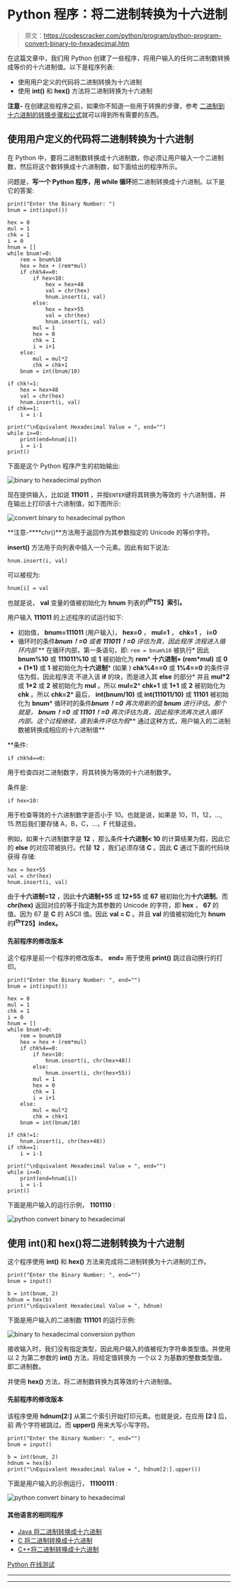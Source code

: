 # Python 程序：将二进制转换为十六进制

> 原文：<https://codescracker.com/python/program/python-program-convert-binary-to-hexadecimal.htm>

在这篇文章中，我们用 Python 创建了一些程序，将用户输入的任何二进制数转换成等价的十六进制值。以下是程序列表:

*   使用用户定义的代码将二进制转换为十六进制
*   使用 **int()** 和 **hex()** 方法将二进制转换为十六进制

**注意-** 在创建这些程序之前，如果你不知道一些用于转换的步骤，参考 [二进制到十六进制的转换步骤和公式](/computer-fundamental/binary-to-hexadecimal.htm)就可以得到所有需要的东西。

## 使用用户定义的代码将二进制转换为十六进制

在 Python 中，要将二进制数转换成十六进制数，你必须让用户输入一个二进制数，然后将这个数转换成十六进制数，如下面给出的程序所示。

问题是，**写一个 Python 程序，用 while 循环**把二进制转换成十六进制。以下是它的答案:

```
print("Enter the Binary Number: ")
bnum = int(input())

hex = 0
mul = 1
chk = 1
i = 0
hnum = []
while bnum!=0:
    rem = bnum%10
    hex = hex + (rem*mul)
    if chk%4==0:
        if hex<10:
            hex = hex+48
            val = chr(hex)
            hnum.insert(i, val)
        else:
            hex = hex+55
            val = chr(hex)
            hnum.insert(i, val)
        mul = 1
        hex = 0
        chk = 1
        i = i+1
    else:
        mul = mul*2
        chk = chk+1
    bnum = int(bnum/10)

if chk!=1:
    hex = hex+48
    val = chr(hex)
    hnum.insert(i, val)
if chk==1:
    i = i-1

print("\nEquivalent Hexadecimal Value = ", end="")
while i>=0:
    print(end=hnum[i])
    i = i-1
print()
```

下面是这个 Python 程序产生的初始输出:

![binary to hexadecimal python](img/c2bdc55f77cd16d95144a5ef330ad65b.png)

现在提供输入，比如说 **111011** ，并按`ENTER`键将其转换为等效的 十六进制值，并在输出上打印该十六进制值，如下图所示:

![convert binary to hexadecimal python](img/ef6afbed3ce0625d2d6f0fde60a20759.png)

**注意-****chr()**方法用于返回作为其参数指定的 Unicode 的等价字符。

**insert()** 方法用于向列表中插入一个元素。因此有如下说法:

```
hnum.insert(i, val)
```

可以被视为:

```
hnum[i] = val
```

也就是说， **val** 变量的值被初始化为 **hnum** 列表的**I<sup>th</sup>T5】索引。**

用户输入 **111011** 的上述程序的试运行如下:

*   初始值， **bnum=111011** (用户输入)， **hex=0** ， **mul=1** ， **chk=1** ， **i=0**
*   循环时的条件***bnum！=0** 或者 **111011！=0** 评估为真，因此程序 流程进入循环内部*
**   在循环内部，第一条语句，即:
    `rem = bnum%10`
    被执行*   因此 **bnum%10** 或 **111011%10** 或 **1** 被初始化为 **rem***   **十六进制+ (rem*mul)** 或 **0 + (1*1)** 或 **1** 被初始化为**十六进制***   (如果 ) **chk%4==0** 或 **1%4==0** 的条件评估为假，因此程序流 不进入该 **if** 的块，而是进入其 **else** 的部分*   并且 **mul*2** 或 **1*2** 或 **2** 被初始化为 **mul** 。所以 **mul=2***   **chk+1** 或 **1+1** 或 **2** 被初始化为 **chk** 。所以 **chk=2***   最后， **int(bnum/10)** 或 **int(111011/10)** 或 **11101** 被初始化为 **bnum***   循环时的条件***bnum！=0** 再次用新的值 **bnum** 进行评估。那个 就是， **bnum！=0** 或 **11101！=0** 再次评估为真，因此程序流再次进入循环 内部。这个过程继续，直到条件评估为假***   通过这种方式，用户输入的二进制数被转换成相应的十六进制值**

 **条件:

```
if chk%4==0:
```

用于检查四对二进制数字，将其转换为等效的十六进制数字。

条件是:

```
if hex<10:
```

用于检查等效的十六进制数字是否小于 10。也就是说，如果是 10，11，12，..., 15.然后我们要存储 A，B，C，...，F 代替这些。

例如，如果十六进制数字是 **12** ，那么条件**十六进制< 10** 的计算结果为假，因此它的 **else** 的对应项被执行。代替 **12** ，我们必须存储 **C** 。因此 **C** 通过下面的代码块获得 存储:

```
hex = hex+55
val = chr(hex)
hnum.insert(i, val)
```

由于**十六进制=12** ，因此**十六进制+55** 或 **12+55** 或 **67** 被初始化为**十六进制**。而 **chr(hex)** 返回对应的等于指定为其参数的 Unicode 的字符，即 **hex** ， **67** 的 值。因为 67 是 **C** 的 ASCII 值。因此 **val = C** 。并且 **val** 的值被初始化为 **hnum** 的**I<sup>th</sup>T25】index。**

#### 先前程序的修改版本

这个程序是前一个程序的修改版本。 **end=** 用于使用 **print()** 跳过自动换行的打印。

```
print("Enter the Binary Number: ", end="")
bnum = int(input())

hex = 0
mul = 1
chk = 1
i = 0
hnum = []
while bnum!=0:
    rem = bnum%10
    hex = hex + (rem*mul)
    if chk%4==0:
        if hex<10:
            hnum.insert(i, chr(hex+48))
        else:
            hnum.insert(i, chr(hex+55))
        mul = 1
        hex = 0
        chk = 1
        i = i+1
    else:
        mul = mul*2
        chk = chk+1
    bnum = int(bnum/10)

if chk!=1:
    hnum.insert(i, chr(hex+48))
if chk==1:
    i = i-1

print("\nEquivalent Hexadecimal Value = ", end="")
while i>=0:
    print(end=hnum[i])
    i = i-1
print()
```

下面是用户输入的运行示例， **1101110** :

![python convert binary to hexadecimal](img/4e672e25a93b2fe2bc5953d2d9c0efd8.png)

## 使用 int()和 hex()将二进制转换为十六进制

这个程序使用 **int()** 和 **hex()** 方法来完成将二进制转换为十六进制的工作。

```
print("Enter the Binary Number: ", end="")
bnum = input()

b = int(bnum, 2)
hdnum = hex(b)
print("\nEquivalent Hexadecimal Value = ", hdnum)
```

下面是用户输入的二进制数 **111101** 的运行示例:

![binary to hexadecimal conversion python](img/978d86743ad2ee4a74b3af1828dc37e7.png)

接收输入时，我们没有指定类型，因此用户输入的值被视为字符串类型值。并使用以 2 为第二参数的 **int()** 方法，将给定值转换为 一个以 2 为基数的整数类型值，即二进制数。

并使用 **hex()** 方法，将二进制数转换为其等效的十六进制值。

#### 先前程序的修改版本

该程序使用 **hdnum[2:]** 从第二个索引开始打印元素。也就是说，在应用 **[2:]** 后，前 两个字符被跳过。而 **upper()** 用来大写小写字符。

```
print("Enter the Binary Number: ", end="")
bnum = input()

b = int(bnum, 2)
hdnum = hex(b)
print("\nEquivalent Hexadecimal Value = ", hdnum[2:].upper())
```

下面是用户输入的示例运行， **11100111** :

![python convert binary to hexadecimal](img/c7c0c87d919ae24a9f075a275c55d17d.png)

#### 其他语言的相同程序

*   [Java 将二进制转换成十六进制](/java/program/java-program-convert-binary-to-hexadecimal.htm)
*   [C 将二进制转换成十六进制](/c/program/c-program-convert-binary-to-hexadecimal.htm)
*   [C++将二进制转换成十六进制](/cpp/program/cpp-program-convert-binary-to-hexadecimal.htm)

[Python 在线测试](/exam/showtest.php?subid=10)

* * *

* * ***